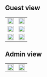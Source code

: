 
## Guest view
<table>
  <tr>
    <td><img src="https://github.com/Nilupa-Illangarathna/TradeLink-website/assets/95247831/3d6f2f04-e401-4158-9e17-1e0c7500db45" style="width: 100%;"></td>
    <td><img src="https://github.com/Nilupa-Illangarathna/TradeLink-website/assets/95247831/15fcc452-6d91-4adc-b966-2a96f752b74f" style="width: 100%;"></td>
  </tr>
  <tr>
    <td><img src="https://github.com/Nilupa-Illangarathna/TradeLink-website/assets/95247831/8dcfdcf7-27b1-420a-b204-2bc4cb65c805" style="width: 100%;"></td>
    <td><img src="https://github.com/Nilupa-Illangarathna/TradeLink-website/assets/95247831/bff56858-9a78-47ae-bd54-d61b610b388f" style="width: 100%;"></td>
  </tr>
  <tr>
    <td><img src="https://github.com/Nilupa-Illangarathna/TradeLink-website/assets/95247831/f17df447-193c-49de-8879-b96f3cc39aa5" style="width: 100%;"></td>
    <td><img src="https://github.com/Nilupa-Illangarathna/TradeLink-website/assets/95247831/c99ba30b-a1cd-4119-a118-236ee22baa05" style="width: 100%;"></td>
  </tr>
</table>

## Admin view
<table>
  <tr>
    <td><img src="https://github.com/Nilupa-Illangarathna/TradeLink-website/assets/95247831/701f715e-d2ee-4b8e-b583-3de30b79a248" style="width: 100%;"></td>
    <td><img src="https://github.com/Nilupa-Illangarathna/TradeLink-website/assets/95247831/863fc7df-c539-4181-821e-37a5ab285c34" style="width: 100%;"></td>
  </tr>
</table>


